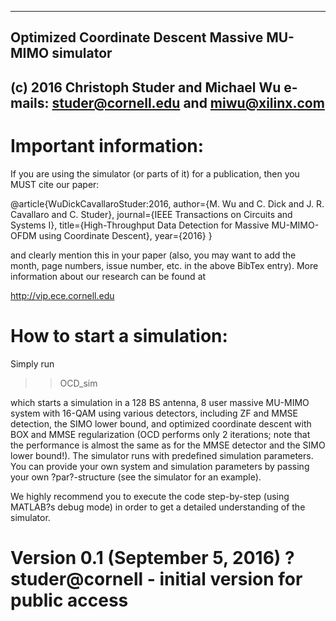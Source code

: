 -------------------------------------------------------
Optimized Coordinate Descent Massive MU-MIMO simulator
-------------------------------------------------------
(c) 2016 Christoph Studer and Michael Wu 
e-mails: studer@cornell.edu and miwu@xilinx.com 
-------------------------------------------------------

# Important information:

If you are using the simulator (or parts of it) for a publication, then you MUST cite our paper:

@article{WuDickCavallaroStuder:2016,
  author={M. Wu and C. Dick and J. R. Cavallaro and C. Studer},
  journal={IEEE Transactions on Circuits and Systems I},
  title={High-Throughput Data Detection for Massive MU-MIMO-OFDM using Coordinate Descent},
  year={2016}
}

and clearly mention this in your paper (also, you may want to add the month, page numbers, issue number, etc. in the above BibTex entry). More information about our research can be found at 

http://vip.ece.cornell.edu

# How to start a simulation:

Simply run 

>> OCD_sim

which starts a simulation in a 128 BS antenna, 8 user massive MU-MIMO system with 16-QAM using various detectors, including ZF and MMSE detection, the SIMO lower bound, and optimized coordinate descent with BOX and MMSE regularization (OCD performs only 2 iterations; note that the performance is almost the same as for the MMSE detector and the SIMO lower bound!). The simulator runs with predefined simulation parameters. You can provide your own system and simulation parameters by passing your own ?par?-structure (see the simulator for an example). 

We highly recommend you to execute the code step-by-step (using MATLAB?s debug mode) in order to get a detailed understanding of the simulator. 

# Version 0.1 (September 5, 2016) ? studer@cornell - initial version for public access